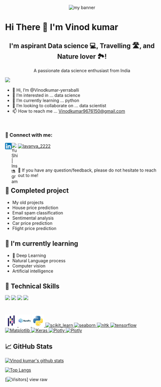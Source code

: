 <p align="center">
  <a  target="_blank" rel="noreferrer"><img src="https://user-images.githubusercontent.com/98636972/191479401-c7ec082a-c271-4c58-a72f-953c0cf9c505.jpg" alt="my banner"></a>
</p>


#  Hi There  :wave:   I'm Vinod kumar
<h2 align="center">
I'm aspirant Data science 💻, Travelling 🛣, and Nature lover 🏞!
</h2> 

<p align="center" , font-weight ="bold" > A passionate data science enthusiast from India </p>

                                 

![](https://komarev.com/ghpvc/?username=Vinodkumar-yerraballi&color=blueviolet)
- 👋 Hi, I’m @Vinodkumar-yerraballi
- 👀 I’m interested in ... data science 
- 🌱 I’m currently learning ... python
- 💞️ I’m looking to collaborate on ... data scientist 
- 📫 How to reach me ... Vinodkumar9676150@gmail.com
</br>

### 🤝 Connect with me:

<a href="https://www.linkedin.com/in/vinod-kumar-yerraballi-44520214b/"><img align="left" src="https://raw.githubusercontent.com/Vinodkumar-yerraballi/Vinodkumar-yerraballi/main/linkedin.png" alt="Vinodkumar | LinkedIn" width="21px"/></a>
<a href="https://twitter.com/@Y_Vinod_kumar" target="blank"><img align="center" src="https://raw.githubusercontent.com/rahuldkjain/github-profile-readme-generator/master/src/images/icons/Social/twitter.svg" alt="lavanya_2222" height="30" width="40" /></a>
<a href="https://www.instagram.com/devilsvinod"><img align="left" src="https://raw.githubusercontent.com/yushi1007/yushi1007/main/images/instagram.svg" alt="Yu Shi | Instagram" width="21px"/></a>

</br>



</br>


- 💬 If you have any question/feedback, please do not hesitate to reach out to me!


## 🔭 Completed project

- My old projects
- House price prediction
- Email spam classification
- Sentimental analysis
- Car price prediction 
- Flight price prediction




## 🌱 I'm currently learning

- 📱 Deep Learning
- Natural Language process
- Computer vision
- Artificial intelligence


## 💼 Technical Skills
![](https://img.shields.io/badge/Code-python-informational?style=flat&logo=pythont&color=61DAFB)
![](https://img.shields.io/badge/Code-HTML5-informational?style=flat&logo=HTML5&color=E34F26)
![](https://img.shields.io/badge/Code-CSS-informational?style=flat&logo=CSS&color=E34F26)
![](https://img.shields.io/badge/Code-SQL-informational?style=flat&logo=SQL&color=E34F26)




<br>
<p>
</a> <a href="https://pandas.pydata.org/" target="_blank" rel="noreferrer"> <img src="https://raw.githubusercontent.com/devicons/devicon/2ae2a900d2f041da66e950e4d48052658d850630/icons/pandas/pandas-original.svg" alt="pandas" width="40" height="40"/> </a> <a href="https://www.numpy.org" target="_blank" rel="noreferrer"> <img src="https://raw.githubusercontent.com/devicons/devicon/master/icons/numpy/numpy-original-wordmark.svg" alt="Numpy" width="40" height="40"/> </a> <a href="https://www.python.org" target="_blank" rel="noreferrer"> <img src="https://raw.githubusercontent.com/devicons/devicon/master/icons/python/python-original.svg" alt="python" width="40" height="40"/> </a> <a href="https://scikit-learn.org/" target="_blank" rel="noreferrer"> <img src="https://upload.wikimedia.org/wikipedia/commons/0/05/Scikit_learn_logo_small.svg" alt="scikit_learn" width="40" height="40"/> </a> <a href="https://seaborn.pydata.org/" target="_blank" rel="noreferrer"> <img src="https://seaborn.pydata.org/_images/logo-mark-lightbg.svg" alt="seaborn" width="40" height="40"/> </a> </a> <a href="https://seaborn.pydata.org/" target="_blank" rel="noreferrer"> <img src="https://miro.medium.com/max/592/0*zKRz1UgqpOZ4bvuA" alt="nltk" width="40" height="40"/><a href="https://www.tensorflow.org/" target="_blank" rel="noreferrer"> <img src="https://upload.wikimedia.org/wikipedia/commons/thumb/a/ab/TensorFlow_logo.svg/440px-TensorFlow_logo.svg.png" alt="tensorflow" width="40" height="40"/> </a> <a href="https://matplotlib.org/" target="_blank" rel="noreferrer"> <img src="https://upload.wikimedia.org/wikipedia/commons/thu…o.svg/1024px-Created_with_Matplotlib-logo.svg" alt="Matplotlib" width="40" height="40"/> </a>
  <a href="https://keras.io/" target="_blank" rel="noreferrer"> <img src="	https://upload.wikimedia.org/wikipedia/commons/thumb/a/ae/Keras_logo.svg/180px-Keras_logo.svg" alt="Keras" width="40" height="40"/> </a>
  <a href="https://plotly.com/" target="_blank" rel="noreferrer"> <img src="https://upload.wikimedia.org/wikipedia/commons/thumb/8/8a/Plotly-logo.png/220px-Plotly-logo.png" alt="Plotly" width="40" height="40"/> </a>
  <a href="https://scipy.org/" target="_blank" rel="noreferrer"> <img src="https://upload.wikimedia.org/wikipedia/en/thumb/5/58/Scipylogo.png/200px-Scipylogo.png" alt="Plotly" width="40" height="40"/> </a>
</p>


## 📈 GitHub Stats 

[![Vinod kumar's github stats](https://github-readme-stats.vercel.app/api?username=Vinodkumar-yerraballi)](https://github.com/Vinodkumar-yerraballi)

[![Top Langs](https://github-readme-stats.vercel.app/api/top-langs/?username=Vinodkumar-yerraballi&layout=compact)](https://github.com/Vinodkumar-yerraballi)

[![Visitors](https://visitor-badge.glitch.me/badge?page_id=Vinodkumar-yerraballi.Vinodkumar-yerraballi)]
view raw





